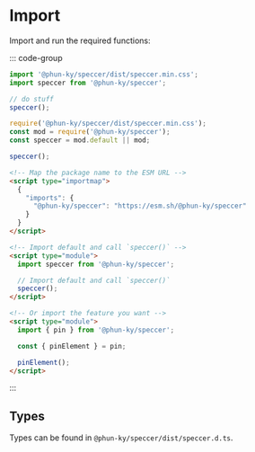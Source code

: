 # Import

Import and run the required functions:

::: code-group

```ts [esm.ts]
import '@phun-ky/speccer/dist/speccer.min.css';
import speccer from '@phun-ky/speccer';

// do stuff
speccer();
```

```js [umd.js]
require('@phun-ky/speccer/dist/speccer.min.css');
const mod = require('@phun-ky/speccer');
const speccer = mod.default || mod;

speccer();
```

```html [script-module.html]
<!-- Map the package name to the ESM URL -->
<script type="importmap">
  {
    "imports": {
      "@phun-ky/speccer": "https://esm.sh/@phun-ky/speccer"
    }
  }
</script>

<!-- Import default and call `speccer()` -->
<script type="module">
  import speccer from '@phun-ky/speccer';

  // Import default and call `speccer()`
  speccer();
</script>

<!-- Or import the feature you want -->
<script type="module">
  import { pin } from '@phun-ky/speccer';

  const { pinElement } = pin;

  pinElement();
</script>
```

:::

## Types

Types can be found in `@phun-ky/speccer/dist/speccer.d.ts`.
